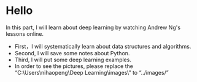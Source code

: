 # Hello 

In this part, I will learn about deep learning by watching Andrew Ng's lessons online.

* First，I will systematically learn about data structures and algorithms.
* Second, I will save some notes about Python.
* Third, I will put some deep learning examples.
* In order to see the pictures, please replace the “C:\Users\nihaopeng\Deep Learning\images\” to “../images/”

